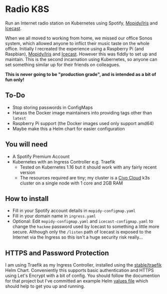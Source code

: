 # Radio K8S
Run an Internet radio station on Kubernetes using Spotify, [Mopidy/Iris](https://github.com/jaedb/Iris) and [Icecast](https://icecast.org/).

When we all moved to working from home, we missed our office Sonos system, which allowed anyone to inflict their music taste on the whole office. Initially I recreated the experience using a Raspberry Pi (and Raspbian), [Mopidy/Iris](https://github.com/jaedb/Iris) and [Icecast](https://icecast.org/). However this was fiddly to set up and maintain. This is the second incarnation using Kubernetes, so anyone can set something similar up for their friends on colleagues.

**This is never going to be "production grade", and is intended as a bit of fun only!**

## To-Do
- Stop storing passwords in ConfigMaps
- Harass the Docker image maintainers into providing tags other than `latest`
- Raspberry Pi support (the Docker images used only support amd64)
- Maybe make this a Helm chart for easier configuration

## You will need
- A Spotify Premium Account
- Kubernetes with an Ingress Controller e.g. Traefik
  - Tested on Kubernetes 1.16 but it should work with any fairly recent version
  - The resources required are tiny; my cluster is a [Civo Cloud](https://www.civo.com/kube100) k3s cluster on a single node with 1 core and 2GB RAM

## How to install
- Fill in your Spotify account details in `mopidy-configmap.yaml`
- Fill in your domain name in `ingress.yaml`
- Optional: Edit `mopidy-configmap.yaml` and `icecast-configmap.yaml` to change the `hackme` password used by Icecast to something a little more secure. Although only the `/listen` path of Icecast is exposed to the Internet via the Ingress so this isn't a huge security risk really...

## HTTPS and Password Protection
I am using Traefik as my Ingress Controller, installed using the [stable/traefik](https://github.com/helm/charts/tree/master/stable/traefik) Helm Chart. Conveniently this supports basic authentication and HTTPS using Let's Encrypt with a bit of config. You should follow the documention for that project but I've committed an example Helm [values file](./traefik-values.yaml.example) which should help to get you up and running.
